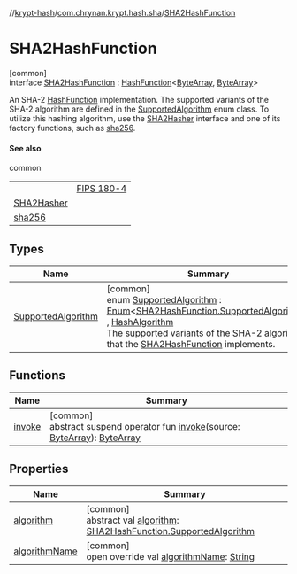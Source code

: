 //[krypt-hash](../../../index.md)/[com.chrynan.krypt.hash.sha](../index.md)/[SHA2HashFunction](index.md)

# SHA2HashFunction

[common]\
interface [SHA2HashFunction](index.md) : [HashFunction](../../../../krypt-core/krypt-core/com.chrynan.krypt.core/-hash-function/index.md)&lt;[ByteArray](https://kotlinlang.org/api/latest/jvm/stdlib/kotlin/-byte-array/index.html), [ByteArray](https://kotlinlang.org/api/latest/jvm/stdlib/kotlin/-byte-array/index.html)&gt; 

An SHA-2 [HashFunction](../../../../krypt-core/krypt-core/com.chrynan.krypt.core/-hash-function/index.md) implementation. The supported variants of the SHA-2 algorithm are defined in the [SupportedAlgorithm](-supported-algorithm/index.md) enum class. To utilize this hashing algorithm, use the [SHA2Hasher](../-s-h-a2-hasher/index.md) interface and one of its factory functions, such as [sha256](../sha256.md).

#### See also

common

| | |
|---|---|
|  | [FIPS 180-4](https://nvlpubs.nist.gov/nistpubs/FIPS/NIST.FIPS.180-4.pdf) |
| [SHA2Hasher](../-s-h-a2-hasher/index.md) |
| [sha256](../sha256.md) |

## Types

| Name | Summary |
|---|---|
| [SupportedAlgorithm](-supported-algorithm/index.md) | [common]<br>enum [SupportedAlgorithm](-supported-algorithm/index.md) : [Enum](https://kotlinlang.org/api/latest/jvm/stdlib/kotlin/-enum/index.html)&lt;[SHA2HashFunction.SupportedAlgorithm](-supported-algorithm/index.md)&gt; , [HashAlgorithm](../../com.chrynan.krypt.hash/-hash-algorithm/index.md)<br>The supported variants of the SHA-2 algorithm that the [SHA2HashFunction](index.md) implements. |

## Functions

| Name | Summary |
|---|---|
| [invoke](../-s-h-a2-hasher/index.md#1151892548%2FFunctions%2F-1850566401) | [common]<br>abstract suspend operator fun [invoke](../-s-h-a2-hasher/index.md#1151892548%2FFunctions%2F-1850566401)(source: [ByteArray](https://kotlinlang.org/api/latest/jvm/stdlib/kotlin/-byte-array/index.html)): [ByteArray](https://kotlinlang.org/api/latest/jvm/stdlib/kotlin/-byte-array/index.html) |

## Properties

| Name | Summary |
|---|---|
| [algorithm](algorithm.md) | [common]<br>abstract val [algorithm](algorithm.md): [SHA2HashFunction.SupportedAlgorithm](-supported-algorithm/index.md) |
| [algorithmName](algorithm-name.md) | [common]<br>open override val [algorithmName](algorithm-name.md): [String](https://kotlinlang.org/api/latest/jvm/stdlib/kotlin/-string/index.html) |
